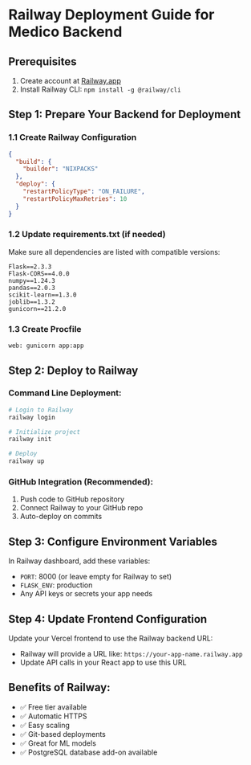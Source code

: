 # Railway Deployment Guide for Medico Backend

## Prerequisites
1. Create account at [Railway.app](https://railway.app)
2. Install Railway CLI: `npm install -g @railway/cli`

## Step 1: Prepare Your Backend for Deployment

### 1.1 Create Railway Configuration
```json
{
  "build": {
    "builder": "NIXPACKS"
  },
  "deploy": {
    "restartPolicyType": "ON_FAILURE",
    "restartPolicyMaxRetries": 10
  }
}
```

### 1.2 Update requirements.txt (if needed)
Make sure all dependencies are listed with compatible versions:
```
Flask==2.3.3
Flask-CORS==4.0.0
numpy==1.24.3
pandas==2.0.3
scikit-learn==1.3.0
joblib==1.3.2
gunicorn==21.2.0
```

### 1.3 Create Procfile
```
web: gunicorn app:app
```

## Step 2: Deploy to Railway

### Command Line Deployment:
```bash
# Login to Railway
railway login

# Initialize project
railway init

# Deploy
railway up
```

### GitHub Integration (Recommended):
1. Push code to GitHub repository
2. Connect Railway to your GitHub repo
3. Auto-deploy on commits

## Step 3: Configure Environment Variables
In Railway dashboard, add these variables:
- `PORT`: 8000 (or leave empty for Railway to set)
- `FLASK_ENV`: production
- Any API keys or secrets your app needs

## Step 4: Update Frontend Configuration
Update your Vercel frontend to use the Railway backend URL:
- Railway will provide a URL like: `https://your-app-name.railway.app`
- Update API calls in your React app to use this URL

## Benefits of Railway:
- ✅ Free tier available
- ✅ Automatic HTTPS
- ✅ Easy scaling
- ✅ Git-based deployments
- ✅ Great for ML models
- ✅ PostgreSQL database add-on available
